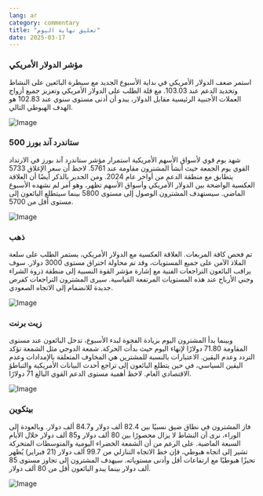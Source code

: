 ```yaml
---
lang: ar
category: commentary
title: "تعليق نهاية اليوم"
date: 2025-03-17
---
```


### مؤشر الدولار الأمريكي

استمر ضعف الدولار الأمريكي في بداية الأسبوع الجديد مع سيطرة البائعين على النشاط وتحديد الدعم عند 103.03. مع قلة الطلب على الدولار الأمريكي وتعزيز جميع أزواج العملات الأجنبية الرئيسية مقابل الدولار، يبدو أن أدنى مستوى سنوي عند 102.83 هو الهدف الهبوطي التالي. 

![Image](https://markleighedu.github.io/img/Mar-2025/17-Mar-2025/usdindex.jpg)

### ستاندرد آند بورز 500

شهد يوم قوي لأسواق الأسهم الأمريكية استمرار مؤشر ستاندرد آند بورز في الارتداد القوي يوم الجمعة حيث أنشأ المشترون مقاومة عند 5761. لاحظ أن سعر الإغلاق 5733 يتطابق مع منطقة الدعم من أواخر عام 2024. ومن الجدير بالذكر أيضًا أن العلاقة العكسية الواضحة بين الدولار الأمريكي وأسواق الأسهم تظهر، وهو أمر لم نشهده الأسبوع الماضي. سيستهدف المشترون الوصول إلى مستوى 5800 بينما سيتطلع البائعون إلى مستوى أقل من 5700.

![Image](https://markleighedu.github.io/img/Mar-2025/17-Mar-2025/sp500.jpg)

### ذهب

تم فحص كافة المربعات. العلاقة العكسية مع الدولار الأمريكي، يستمر الطلب على سلعة الملاذ الآمن على جميع المستويات، وقد تم محاولة اختراق مستوى 3000 دولار. سوف يراقب البائعون التراجعات الفنية مع إشارة مؤشر القوة النسبية إلى منطقة ذروة الشراء وجني الأرباح عند هذه المستويات المرتفعة القياسية. سيرى المشترون التراجعات كفرص جديدة للانضمام إلى الاتجاه الصعودي.  

![Image](https://markleighedu.github.io/img/Mar-2025/17-Mar-2025/gold.jpg)

### زيت برنت

وبينما بدأ المشترون اليوم بزيادة الفجوة لبدء الأسبوع، تدخل البائعون عند مستوى المقاومة 71.80 دولارًا لإنهاء اليوم حيث بدأت الحركة. شمعة الدوجي مثل الشمعة تؤكد التردد وعدم اليقين. الاعتبارات بالنسبة للمشترين هي المخاوف المتعلقة بالإمدادات وعدم اليقين السياسي، في حين يتطلع البائعون إلى تراجع أحدث البيانات الأمريكية والتباطؤ الاقتصادي العام. لاحظ أهمية مستوى الدعم القوي البالغ 71 دولارًا.

![Image](https://markleighedu.github.io/img/Mar-2025/17-Mar-2025/brentoil.jpg)

### بيتكوين

فاز المشترون في نطاق ضيق نسبيًا بين 82.4 ألف دولار و84.7 ألف دولار. وبالعودة إلى الوراء، نرى أن النشاط لا يزال محصورًا بين 80 ألف دولار و85 ألف دولار خلال الأيام السبعة الماضية. على الرغم من أن الشمعة الخضراء اليومية والمتوسطات المتحركة تشير إلى اتجاه هبوطي، فإن خط الاتجاه التنازلي من 99.7 ألف دولار (21 فبراير) يُظهر تحيزًا هبوطيًا مع ارتفاعات أقل وأدنى مستوياته. سيهدف المشترون إلى تجاوز مستوى 85 ألف دولار بينما يبدو البائعون أقل من 80 ألف دولار.

![Image](https://markleighedu.github.io/img/Mar-2025/17-Mar-2025/bitcoin.jpg)

